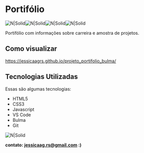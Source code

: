 # Portifólio

![N|Solid](https://uploaddeimagens.com.br/images/004/401/257/full/bulma_logo_icon_247416.png?1679419686)![N|Solid](https://img.icons8.com/color/48/000000/javascript--v1.png)![N|Solid](https://img.icons8.com/color/48/000000/html-5--v1.png)![N|Solid](https://img.icons8.com/external-flaticons-lineal-color-flat-icons/48/000000/external-css-mobile-app-development-flaticons-lineal-color-flat-icons.png)


Portifólio com informações sobre carreira e amostra de projetos.

## Como visualizar

https://jessicaagrs.github.io/projeto_portifolio_bulma/

## Tecnologias Utilizadas

Essas são algumas tecnologias:

- HTML5
- CSS3
- Javascript
- VS Code
- Bulma
- Git

![N|Solid](https://media.giphy.com/media/v1.Y2lkPTc5MGI3NjExNDExMzhlMThjZGQ4OWFmMzY2ZjFhNDk2YTAxZjk0ZTMzMWE3Y2I3YyZjdD1n/R7x1JdJ5NjBSu7gvqp/giphy.gif)



**contato: jessicaag.rs@gmail.com :)**
